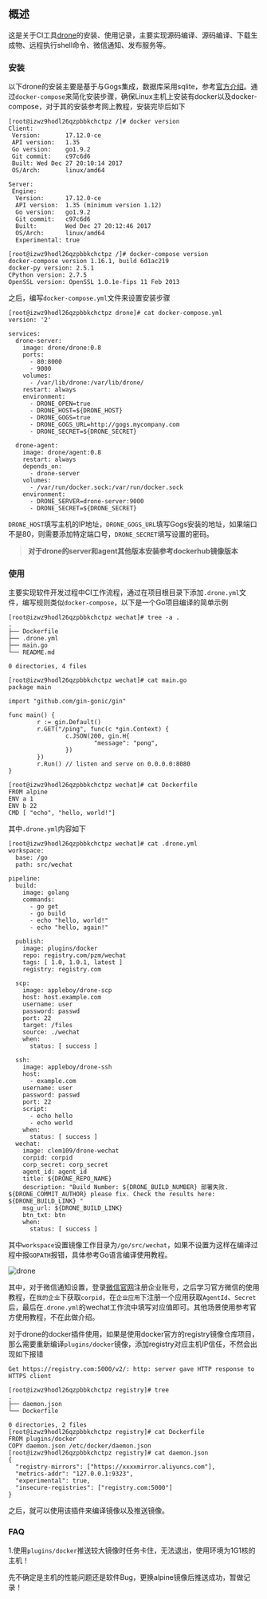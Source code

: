## 概述

这是关于CI工具[drone](https://github.com/drone/drone)的安装、使用记录，主要实现源码编译、源码编译、下载生成物、远程执行shell命令、微信通知、发布服务等。

### 安装

以下drone的安装主要是基于与Gogs集成，数据库采用sqlite，参考[官方介绍](http://docs.drone.io/install-for-gogs/)。通过`docker-compose`来简化安装步骤，确保Linux主机上安装有docker以及docker-compose，对于其的安装参考网上教程，安装完毕后如下

```shell
[root@izwz9hodl26qzpbbkchctpz /]# docker version
Client:
 Version:       17.12.0-ce
 API version:   1.35
 Go version:    go1.9.2
 Git commit:    c97c6d6
 Built: Wed Dec 27 20:10:14 2017
 OS/Arch:       linux/amd64

Server:
 Engine:
  Version:      17.12.0-ce
  API version:  1.35 (minimum version 1.12)
  Go version:   go1.9.2
  Git commit:   c97c6d6
  Built:        Wed Dec 27 20:12:46 2017
  OS/Arch:      linux/amd64
  Experimental: true
  
[root@izwz9hodl26qzpbbkchctpz /]# docker-compose version
docker-compose version 1.16.1, build 6d1ac219
docker-py version: 2.5.1
CPython version: 2.7.5
OpenSSL version: OpenSSL 1.0.1e-fips 11 Feb 2013
```

之后，编写`docker-compose.yml`文件来设置安装步骤

```shell
[root@izwz9hodl26qzpbbkchctpz drone]# cat docker-compose.yml
version: '2'

services:
  drone-server:
    image: drone/drone:0.8
    ports:
      - 80:8000
      - 9000
    volumes:
      - /var/lib/drone:/var/lib/drone/
    restart: always
    environment:
      - DRONE_OPEN=true
      - DRONE_HOST=${DRONE_HOST}
      - DRONE_GOGS=true
      - DRONE_GOGS_URL=http://gogs.mycompany.com
      - DRONE_SECRET=${DRONE_SECRET}

  drone-agent:
    image: drone/agent:0.8
    restart: always
    depends_on:
      - drone-server
    volumes:
      - /var/run/docker.sock:/var/run/docker.sock
    environment:
      - DRONE_SERVER=drone-server:9000
      - DRONE_SECRET=${DRONE_SECRET}
```

`DRONE_HOST`填写主机的IP地址，`DRONE_GOGS_URL`填写Gogs安装的地址，如果端口不是80，则需要添加特定端口号，`DRONE_SECRET`填写设置的密码。

> **对于drone的server和agent其他版本安装参考dockerhub镜像版本**

### 使用

主要实现软件开发过程中CI工作流程，通过在项目根目录下添加`.drone.yml`文件，编写规则类似`docker-compose`，以下是一个Go项目编译的简单示例

```shell
[root@izwz9hodl26qzpbbkchctpz wechat]# tree -a .
.
├── Dockerfile
├── .drone.yml
├── main.go
└── README.md

0 directories, 4 files

[root@izwz9hodl26qzpbbkchctpz wechat]# cat main.go
package main

import "github.com/gin-gonic/gin"

func main() {
        r := gin.Default()
        r.GET("/ping", func(c *gin.Context) {
                c.JSON(200, gin.H{
                        "message": "pong",
                })
        })
        r.Run() // listen and serve on 0.0.0.0:8080
}

[root@izwz9hodl26qzpbbkchctpz wechat]# cat Dockerfile
FROM alpine
ENV a 1
ENV b 22
CMD [ "echo", "hello, world!"]
```

其中`.drone.yml`内容如下

```shell
[root@izwz9hodl26qzpbbkchctpz wechat]# cat .drone.yml
workspace:
  base: /go
  path: src/wechat

pipeline:
  build:
    image: golang
    commands:
      - go get
      - go build
      - echo "hello, world!"
      - echo "hello, again!"

  publish:
    image: plugins/docker
    repo: registry.com/pzm/wechat
    tags: [ 1.0, 1.0.1, latest ]
    registry: registry.com
    
  scp:
    image: appleboy/drone-scp
    host: host.example.com
    username: user
    password: passwd
    port: 22
    target: /files
    source: ./wechat
    when:
      status: [ success ]

  ssh:
    image: appleboy/drone-ssh
    host:
      - example.com
    username: user
    password: passwd
    port: 22
    script:
      - echo hello
      - echo world
    when:
      status: [ success ]
  wechat:
    image: clem109/drone-wechat
    corpid: corpid
    corp_secret: corp_secret
    agent_id: agent_id
    title: ${DRONE_REPO_NAME}
    description: "Build Number: ${DRONE_BUILD_NUMBER} 部署失败. ${DRONE_COMMIT_AUTHOR} please fix. Check the results here: ${DRONE_BUILD_LINK} "
    msg_url: ${DRONE_BUILD_LINK}
    btn_txt: btn
    when:
      status: [ success ]
```

其中`workspace`设置镜像工作目录为`/go/src/wechat`，如果不设置为这样在编译过程中报`GOPATH`报错，具体参考Go语言编译使用教程。

![drone](C:\Users\Administrator\Desktop\drone\drone.png)

其中，对于微信通知设置，登录[微信官网](https://work.weixin.qq.com/)注册企业账号，之后学习官方微信的使用教程，在`我的企业`下获取`corpid`，在`企业应用`下注册一个应用获取`AgentId`、`Secret`后，最后在`.drone.yml`的wechat工作流中填写对应值即可。其他场景使用参考官方使用教程，不在此做介绍。

对于drone的docker插件使用，如果是使用docker官方的registry镜像仓库项目，那么需要重新编译`plugins/docker`镜像，添加registry对应主机IP信任，不然会出现如下报错

```shell
Get https://registry.com:5000/v2/: http: server gave HTTP response to HTTPS client
```

```shell
[root@izwz9hodl26qzpbbkchctpz registry]# tree
.
├── daemon.json
└── Dockerfile

0 directories, 2 files
[root@izwz9hodl26qzpbbkchctpz registry]# cat Dockerfile
FROM plugins/docker
COPY daemon.json /etc/docker/daemon.json
[root@izwz9hodl26qzpbbkchctpz registry]# cat daemon.json
{
  "registry-mirrors": ["https://xxxxmirror.aliyuncs.com"],
  "metrics-addr": "127.0.0.1:9323",
  "experimental": true,
  "insecure-registries": ["registry.com:5000"]
}
```

之后，就可以使用该插件来编译镜像以及推送镜像。

### FAQ

1.使用`plugins/docker`推送较大镜像时任务卡住，无法退出，使用环境为1G1核的主机！

先不确定是主机的性能问题还是软件Bug，更换alpine镜像后推送成功，暂做记录！